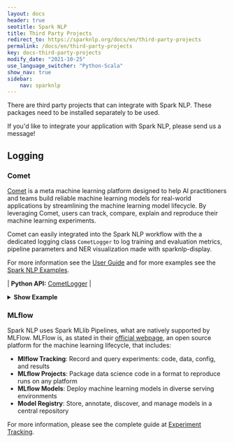 ```yaml
---
layout: docs
header: true
seotitle: Spark NLP
title: Third Party Projects
redirect_to: https://sparknlp.org/docs/en/third-party-projects
permalink: /docs/en/third-party-projects
key: docs-third-party-projects
modify_date: "2021-10-25"
use_language_switcher: "Python-Scala"
show_nav: true
sidebar:
    nav: sparknlp
---
```


There are third party projects that can integrate with Spark NLP. These
packages need to be installed separately to be used.

If you'd like to integrate your application with Spark NLP, please send us a
message!

## Logging

### Comet

[Comet](https://www.comet.ml/) is a meta machine learning platform designed
to help AI practitioners and teams build reliable machine learning models for
real-world applications by streamlining the machine learning model lifecycle. By
leveraging Comet, users can track, compare, explain and reproduce their machine
learning experiments.

Comet can easily integrated into the Spark NLP workflow with the a dedicated
logging class `CometLogger` to log training and evaluation metrics,
pipeline parameters and NER visualization made with sparknlp-display.

For more information see the [User Guide](/api/python/third_party/Comet.html) and for more examples see the [Spark NLP Examples](https://github.com/JohnSnowLabs/spark-nlp/blob/master/examples/python/logging/Comet_SparkNLP_Integration.ipynb).


| **Python API:** [CometLogger](/api/python/reference/autosummary/sparknlp/logging/comet/index.html#sparknlp.logging.comet.CometLogger) |

<details>

<summary class="button"><b>Show Example</b></summary>

<div class="tabs-box tabs-new" markdown="1">

```python
# Metrics while training an annotator can be logged with for example:

import sparknlp
from sparknlp.base import *
from sparknlp.annotator import *
from sparknlp.logging.comet import CometLogger

spark = sparknlp.start()

OUTPUT_LOG_PATH = "./run"
logger = CometLogger()

document = DocumentAssembler().setInputCol("text").setOutputCol("document")
embds = (
    UniversalSentenceEncoder.pretrained()
    .setInputCols("document")
    .setOutputCol("sentence_embeddings")
)
multiClassifier = (
    MultiClassifierDLApproach()
    .setInputCols("sentence_embeddings")
    .setOutputCol("category")
    .setLabelColumn("labels")
    .setBatchSize(128)
    .setLr(1e-3)
    .setThreshold(0.5)
    .setShufflePerEpoch(False)
    .setEnableOutputLogs(True)
    .setOutputLogsPath(OUTPUT_LOG_PATH)
    .setMaxEpochs(1)
)

logger.monitor(logdir=OUTPUT_LOG_PATH, model=multiClassifier)
trainDataset = spark.createDataFrame(
    [("Nice.", ["positive"]), ("That's bad.", ["negative"])],
    schema=["text", "labels"],
)

pipeline = Pipeline(stages=[document, embds, multiClassifier])
pipeline.fit(trainDataset)
logger.end()

# If you are using a jupyter notebook, it is possible to display the live web
# interface with

logger.experiment.display(tab='charts')
```

</div>

</details>

### MLflow

Spark NLP uses Spark MLlib Pipelines, what are natively supported by MLFlow.
MLFlow is, as stated in their [official webpage](https://mlflow.org/), an open
source platform for the machine learning lifecycle, that includes:
* **Mlflow Tracking**: Record and query experiments: code, data, config, and
  results
* **MLflow Projects**: Package data science code in a format to reproduce runs
  on any platform
* **MLflow Models**: Deploy machine learning models in diverse serving
  environments
* **Model Registry**: Store, annotate, discover, and manage models in a central
  repository

For more information, please see the complete guide at [Experiment
Tracking](/docs/en/mlflow).
